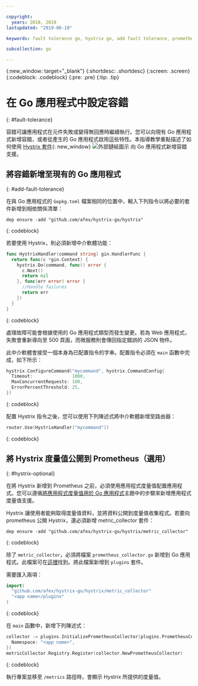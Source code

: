 ```yaml
---

copyright:
  years: 2018, 2019
lastupdated: "2019-06-10"

keywords: fault tolerance go, hystrix go, add fault tolerance, prometheus go, debug go apps

subcollection: go

---
```


{:new_window: target="_blank"}
{:shortdesc: .shortdesc}
{:screen: .screen}
{:codeblock: .codeblock}
{:pre: .pre}
{:tip: .tip}

# 在 Go 應用程式中設定容錯
{: #fault-tolerance}

容錯可讓應用程式在元件失敗或變得無回應時繼續執行。您可以向現有 Go 應用程式新增容錯，或者從產生的 Go 應用程式啟用這些特性。本指導教學重點描述了如何使用 [Hystrix 套件](https://godoc.org/github.com/afex/hystrix-go/hystrix){: new_window} ![外部鏈結圖示](../icons/launch-glyph.svg "外部鏈結圖示") 向 Go 應用程式新增容錯支援。

## 將容錯新增至現有的 Go 應用程式
{: #add-fault-tolerance}

在與 Go 應用程式的 `Gopkg.toml` 檔案相同的位置中，輸入下列指令以將必要的套件新增到相依關係清單：
```
dep ensure -add "github.com/afex/hystrix-go/hystrix"
```
{: codeblock}

若要使用 Hystrix，則必須新增中介軟體功能：
```go
func HystrixHandler(command string) gin.HandlerFunc {
  return func(c *gin.Context) {
    hystrix.Do(command, func() error {
      c.Next()
      return nil
    }, func(err error) error {
      //Handle failures
      return err
    })
  }
}
``` 
{: codeblock}

處理故障可能會根據使用的 Go 應用程式類型而發生變更。若為 Web 應用程式，失敗會重新導向至 500 頁面，而微服務則會傳回指定錯誤的 JSON 物件。

此中介軟體會接受一個本身為已配置指令的字串。配置指令必須在 `main` 函數中完成，如下所示：
```go
hystrix.ConfigureCommand("mycommand", hystrix.CommandConfig{
  Timeout:               1000,
  MaxConcurrentRequests: 100,
  ErrorPercentThreshold: 25,
})
```
{: codeblock}

配置 Hystrix 指令之後，您可以使用下列陳述式將中介軟體新增至路由器：
```go
router.Use(HystrixHandler("mycommand"))
```
{: codeblock}

## 將 Hystrix 度量值公開到 Prometheus（選用）
{: #hystrix-optional}

在將 Hystrix 新增到 Prometheus 之前，必須使用應用程式度量值配置應用程式。您可以遵循[將應用程式度量值用於 Go 應用程式](/docs/go?topic=go-go-appmetrics)主題中的步驟來新增應用程式度量值支援。

Hystrix 讓使用者能夠取得度量值資料，並將資料公開到度量值收集程式。若要向 prometheus 公開 Hystrix，還必須新增 metric_collector 套件：
```
dep ensure -add "github.com/afex/hystrix-go/hystrix/metric_collector"
```
{: codeblock}

除了 `metric_collector`，必須將檔案 `prometheus_collector.go` 新增到 Go 應用程式。此檔案可在[這裡](https://github.com/ibm-developer/generator-ibm-core-golang-gin/blob/develop/generators/app/templates/plugins/prometheus_collector.go)找到。將此檔案新增到 `plugins` 套件。

需要匯入兩項：
```go
import(
  "github.com/afex/hystrix-go/hystrix/metric_collector"
  "<app name>/plugins"
)
```
{: codeblock}

在 `main` 函數中，新增下列陳述式：
```go
collector := plugins.InitializePrometheusCollector(plugins.PrometheusCollectorConfig{
  Namespace: "<app name>",
})
metricCollector.Registry.Register(collector.NewPrometheusCollector)
```
{: codeblock}

執行專案並移至 `/metrics` 路徑時，會顯示 Hystrix 所提供的度量值。
